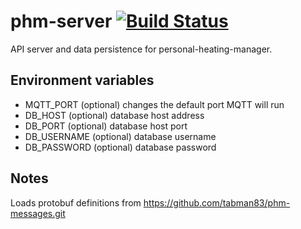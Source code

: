 # phm-server [![Build Status](https://travis-ci.org/tabman83/phm-server.svg?branch=master)](https://travis-ci.org/tabman83/phm-server)

API server and data persistence for personal-heating-manager.

## Environment variables
- MQTT_PORT (optional) changes the default port MQTT will run
- DB_HOST (optional) database host address
- DB_PORT (optional) database host port
- DB_USERNAME (optional) database username
- DB_PASSWORD (optional) database password

## Notes
Loads protobuf definitions from https://github.com/tabman83/phm-messages.git
